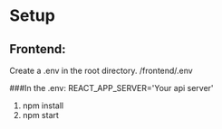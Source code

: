 # Setup

## Frontend:
Create a .env in the root directory.
/frontend/.env

###In the .env: 
REACT_APP_SERVER='Your api server'

1. npm install 
2. npm start